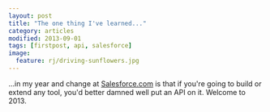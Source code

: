 ```yaml
---
layout: post
title: "The one thing I've learned..."
category: articles
modified: 2013-09-01
tags: [firstpost, api, salesforce]
image: 
  feature: rj/driving-sunflowers.jpg
---
```


...in my year and change at [Salesforce.com](http://www.salesforce.com) is that if you're going to build or extend any tool, you'd better damned well put an API on it. Welcome to 2013.

